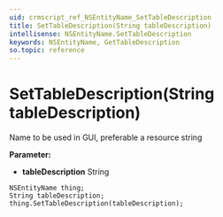 ```yaml
---
uid: crmscript_ref_NSEntityName_SetTableDescription
title: SetTableDescription(String tableDescription)
intellisense: NSEntityName.SetTableDescription
keywords: NSEntityName, GetTableDescription
so.topic: reference
---
```


# SetTableDescription(String tableDescription)

Name to be used in GUI, preferable a resource string

**Parameter:** 
 - **tableDescription** String

```crmscript
NSEntityName thing;
String tableDescription;
thing.SetTableDescription(tableDescription);
```

